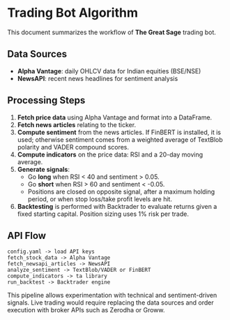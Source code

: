 # Trading Bot Algorithm

This document summarizes the workflow of **The Great Sage** trading bot.

## Data Sources
- **Alpha Vantage**: daily OHLCV data for Indian equities (BSE/NSE)
- **NewsAPI**: recent news headlines for sentiment analysis

## Processing Steps
1. **Fetch price data** using Alpha Vantage and format into a DataFrame.
2. **Fetch news articles** relating to the ticker.
3. **Compute sentiment** from the news articles. If FinBERT is installed,
   it is used; otherwise sentiment comes from a weighted average of
   TextBlob polarity and VADER compound scores.
4. **Compute indicators** on the price data: RSI and a 20-day moving average.
5. **Generate signals**:
   - Go **long** when RSI < 40 and sentiment > 0.05.
   - Go **short** when RSI > 60 and sentiment < -0.05.
   - Positions are closed on opposite signal, after a maximum holding
     period, or when stop loss/take profit levels are hit.
6. **Backtesting** is performed with Backtrader to evaluate returns given a
   fixed starting capital. Position sizing uses 1% risk per trade.

## API Flow
```text
config.yaml -> load API keys
fetch_stock_data -> Alpha Vantage
fetch_newsapi_articles -> NewsAPI
analyze_sentiment -> TextBlob/VADER or FinBERT
compute_indicators -> ta library
run_backtest -> Backtrader engine
```

This pipeline allows experimentation with technical and sentiment-driven
signals. Live trading would require replacing the data sources and order
execution with broker APIs such as Zerodha or Groww.
